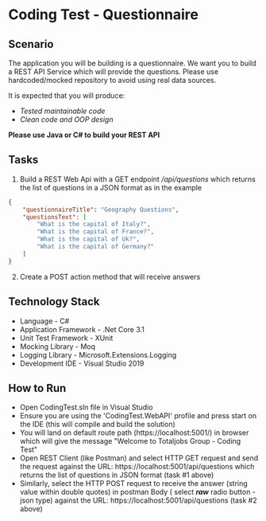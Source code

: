 # Coding Test - Questionnaire

## Scenario

The application you will be building is a questionnaire. We want you to build a REST API Service which will provide the questions. Please use hardcoded/mocked repository to avoid using real data sources.

It is expected that you will produce:
- _Tested maintainable code_
- _Clean code and OOP design_

**Please use Java or C# to build your REST API**

## Tasks

1. Build a REST Web Api with a GET endpoint _/api/questions_ which returns the list of questions in a JSON format as in the example

```json
{
    "questionnaireTitle": "Geography Questions",
    "questionsText": [
        "What is the capital of Italy?",
        "What is the capital of France?",
        "What is the capital of Uk?",
        "What is the capital of Germany?"
    ]
}
```

2. Create a POST action method that will receive answers

## Technology Stack

- Language - C#
- Application Framework - .Net Core 3.1
- Unit Test Framework - XUnit
- Mocking Library - Moq
- Logging Library - Microsoft.Extensions.Logging
- Development IDE - Visual Studio 2019

## How to Run

- Open CodingTest.sln file in Visual Studio
- Ensure you are using the 'CodingTest.WebAPI' profile and press start on the IDE (this will compile and build the solution)
- You will land on default route path (https://localhost:5001/) in browser which will give the message "Welcome to Totaljobs Group - Coding Test"
- Open REST Client (like Postman) and select HTTP GET request and send the request against the URL: https://localhost:5001/api/questions which returns the list of questions in JSON format (task #1 above)
- Similarly, select the HTTP POST request to receive the answer (string value within double quotes) in postman Body ( select **_raw_** radio button - json type) against the URL: https://localhost:5001/api/questions (task #2 above)
